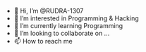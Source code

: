 - 👋 Hi, I’m @RUDRA-1307
- 👀 I’m interested in Programming & Hacking
- 🌱 I’m currently learning Programming
- 💞️ I’m looking to collaborate on ...
- 📫 How to reach me 

<!---
SHiVD-2/SHiVD-2 is a ✨ special ✨ repository because its `README.md` (this file) appears on your GitHub profile.
You can click the Preview link to take a look at your changes.
--->
